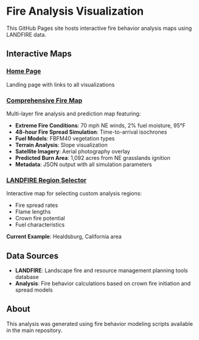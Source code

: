 # Fire Analysis Visualization

This GitHub Pages site hosts interactive fire behavior analysis maps using LANDFIRE data.

## Interactive Maps

### [Home Page](index.html)
Landing page with links to all visualizations

### [Comprehensive Fire Map](comprehensive_fire_map.html)
Multi-layer fire analysis and prediction map featuring:
- **Extreme Fire Conditions**: 70 mph NE winds, 2% fuel moisture, 95°F
- **48-hour Fire Spread Simulation**: Time-to-arrival isochrones
- **Fuel Models**: FBFM40 vegetation types
- **Terrain Analysis**: Slope visualization
- **Satellite Imagery**: Aerial photography overlay
- **Predicted Burn Area**: 1,092 acres from NE grasslands ignition
- **Metadata**: JSON output with all simulation parameters

### [LANDFIRE Region Selector](landfire_selector.html)
Interactive map for selecting custom analysis regions:
- Fire spread rates
- Flame lengths
- Crown fire potential
- Fuel characteristics

**Current Example**: Healdsburg, California area

## Data Sources

- **LANDFIRE**: Landscape fire and resource management planning tools database
- **Analysis**: Fire behavior calculations based on crown fire initiation and spread models

## About

This analysis was generated using fire behavior modeling scripts available in the main repository.
